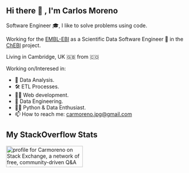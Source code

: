 ## Hi there 👋 , I'm Carlos Moreno

Software Engineer 🎓, I like to solve problems using code.

Working for the [EMBL-EBI](https://www.ebi.ac.uk) as a Scientific Data Software Engineer 🐍 in the [ChEBI](https://gitlab.ebi.ac.uk/chembl/chebi) project.

Living in Cambridge, UK 🇬🇧 from 🇨🇴

Working on/Interesed in:

- :mag_right: Data Analysis. 
- 🛠️ ETL Processes.
- 👨‍💻 Web development.
- :nut_and_bolt: Data Engineering.
- 🤹‍♂️ Python & Data Enthusiast.
- 📫 How to reach me: carmoreno.jpg@gmail.com

## My StackOverflow Stats

<a href="https://stackoverflow.com/users/4508767/carmoreno"><img src="https://stackexchange.com/users/flair/5704872.png" width="208" height="58" alt="profile for Carmoreno on Stack Exchange, a network of free, community-driven Q&amp;A sites" title="profile for Carmoreno on Stack Exchange, a network of free, community-driven Q&amp;A sites"></a>

